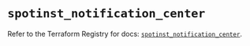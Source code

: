 # `spotinst_notification_center`

Refer to the Terraform Registry for docs: [`spotinst_notification_center`](https://registry.terraform.io/providers/spotinst/spotinst/1.225.1/docs/resources/notification_center).
